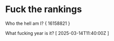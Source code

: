 # Fuck the rankings

Who the hell am I?
{ 16158821 }

What fucking year is it?
[ 2025-03-14T11:40:00Z ]
